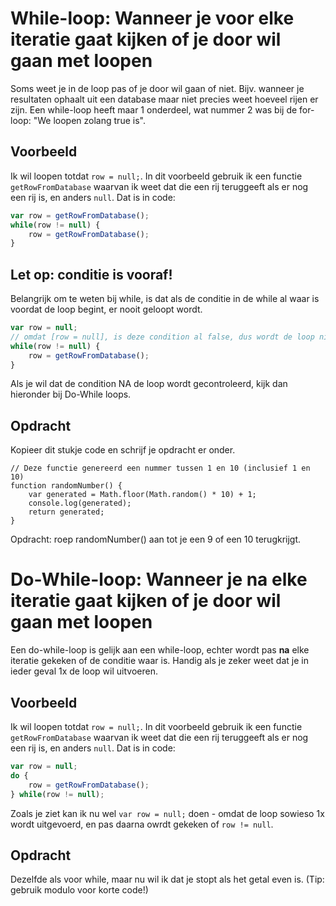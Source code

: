 # While-loop: Wanneer je **voor** elke iteratie gaat kijken of je door wil gaan met loopen

Soms weet je in de loop pas of je door wil gaan of niet. Bijv. wanneer je resultaten ophaalt uit een database maar niet precies weet hoeveel rijen er zijn. Een while-loop heeft maar 1 onderdeel, wat nummer 2 was bij de for-loop: "We loopen zolang <iets> true is".


## Voorbeeld

Ik wil loopen totdat `row = null;`. In dit voorbeeld gebruik ik een functie `getRowFromDatabase` waarvan ik weet dat die een rij teruggeeft als er nog een rij is, en anders `null`. Dat is in code:

```js
var row = getRowFromDatabase();
while(row != null) {
	row = getRowFromDatabase();
}
```

## Let op: conditie is vooraf!

Belangrijk om te weten bij while, is dat als de conditie in de while al waar is voordat de loop begint, er nooit geloopt wordt. 

```js
var row = null;
// omdat [row = null], is deze condition al false, dus wordt de loop niet uitgevoerd.
while(row != null) { 
	row = getRowFromDatabase();
}
```
Als je wil dat de condition NA de loop wordt gecontroleerd, kijk dan hieronder bij Do-While loops.

## Opdracht

Kopieer dit stukje code en schrijf je opdracht er onder.

```
// Deze functie genereerd een nummer tussen 1 en 10 (inclusief 1 en 10)
function randomNumber() {
	var generated = Math.floor(Math.random() * 10) + 1;
	console.log(generated);
	return generated;
}
```

Opdracht: roep randomNumber() aan tot je een 9 of een 10 terugkrijgt.

# Do-While-loop: Wanneer je **na** elke iteratie gaat kijken of je door wil gaan met loopen

Een do-while-loop is gelijk aan een while-loop, echter wordt pas **na** elke iteratie gekeken of de conditie waar is. Handig als je zeker weet dat je in ieder geval 1x de loop wil uitvoeren.

## Voorbeeld

Ik wil loopen totdat `row = null;`. In dit voorbeeld gebruik ik een functie `getRowFromDatabase` waarvan ik weet dat die een rij teruggeeft als er nog een rij is, en anders `null`. Dat is in code:

```js
var row = null;
do {
	row = getRowFromDatabase();
} while(row != null);
```

Zoals je ziet kan ik nu wel `var row = null;` doen - omdat de loop sowieso 1x wordt uitgevoerd, en pas daarna owrdt gekeken of `row != null`.

## Opdracht

Dezelfde als voor while, maar nu wil ik dat je stopt als het getal even is. (Tip: gebruik modulo voor korte code!)